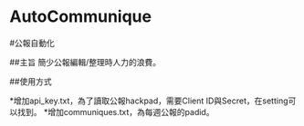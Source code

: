 AutoCommunique
==============

#公報自動化

##主旨
簡少公報編輯/整理時人力的浪費。

##使用方式

*增加api_key.txt，為了讀取公報hackpad，需要Client ID與Secret，在setting可以找到。
*增加communiques.txt，為每週公報的padid。

